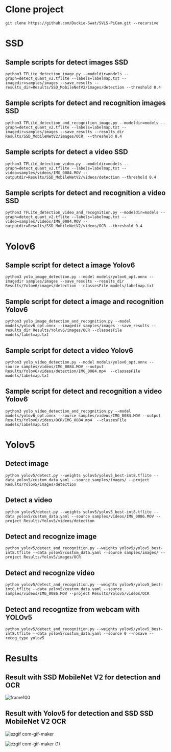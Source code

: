 # Clone project
```
git clone https://github.com/Duckie-Swat/SVLS-PiCam.git --recursive
```
# SSD

## Sample scripts for detect images SSD
```
python3 TFLite_detection_image.py --modeldir=models --graph=detect_quant_v2.tflite --labels=labelmap.txt --imagedir=samples/images --save_results --results_dir=Results/SSD_MobileNetV2/images/detection --threshold 0.4
```

## Sample scripts for detect and recognition images SSD
```
python3 TFLite_detection_and_recognition_image.py --modeldir=models --graph=detect_quant_v2.tflite --labels=labelmap.txt --imagedir=samples/images --save_results --results_dir Results/SSD_MobileNetV2/images/OCR  --threshold 0.4
```
## Sample scripts for detect a video SSD
```
python3 TFLite_detection_video.py --modeldir=models --graph=detect_quant_v2.tflite --labels=labelmap.txt --video=samples/videos/IMG_0084.MOV --outputdir=Results/SSD_MobileNetV2/videos/detection --threshold 0.4
```
## Sample scripts for detect and recognition a video SSD
```
python3 TFLite_detection_video_and_recognition.py --modeldir=models --graph=detect_quant_v2.tflite --labels=labelmap.txt --video=samples/videos/IMG_0084.MOV --outputdir=Results/SSD_MobileNetV2/videos/OCR --threshold 0.4
```

# Yolov6
## Sample script for detect a image Yolov6
```
python3 yolo_image_detection.py --model models/yolov6_opt.onnx --imagedir samples/images --save_results --results_dir Results/Yolov6/images/detection --classesFile models/labelmap.txt
```
## Sample script for detect a image and recognition Yolov6
```
python3 yolo_image_detection_and_recognition.py --model models/yolov6_opt.onnx --imagedir samples/images --save_results --results_dir Results/Yolov6/images/OCR --classesFile models/labelmap.txt
```
## Sample script for detect a video Yolov6
```
python3 yolo_video_detection.py --model models/yolov6_opt.onnx --source samples/videos/IMG_0084.MOV --output Results/Yolov6/videos/detection/IMG_0084.mp4  --classesFile models/labelmap.txt
```
## Sample script for detect and recognition a video Yolov6
```
python3 yolo_video_detection_and_recognition.py --model models/yolov6_opt.onnx --source samples/videos/IMG_0084.MOV --output Results/Yolov6/videos/OCR/IMG_0084.mp4  --classesFile models/labelmap.txt
```

# Yolov5

## Detect image
```
python yolov5/detect.py --weights yolov5/yolov5_best-int8.tflite --data yolov5/custom_data.yaml --source samples/images/ --project Results/Yolov5/images/detection
```
## Detect a video
```
python yolov5/detect.py --weights yolov5/yolov5_best-int8.tflite --data yolov5/custom_data.yaml --source samples/videos/IMG_0086.MOV --project Results/Yolov5/videos/detection
```
## Detect and recognize image
```
python yolov5/detect_and_recognition.py --weights yolov5/yolov5_best-int8.tflite --data yolov5/custom_data.yaml --source samples/images/ --project Results/Yolov5/images/OCR
```
## Detect and recognize video
```
python yolov5/detect_and_recognition.py --weights yolov5/yolov5_best-int8.tflite --data yolov5/custom_data.yaml --source samples/videos/IMG_0086.MOV --project Results/Yolov5/videos/OCR
```
## Detect and recogntize from webcam with YOLOv5
```
python yolov5/detect_and_recognition.py --weights yolov5/yolov5_best-int8.tflite --data yolov5/custom_data.yaml --source 0 --nosave --recog_type yolov5
```
# Results
## Result with SSD MobileNet V2 for detection and OCR
![frame100](https://user-images.githubusercontent.com/79694464/203388398-b3f106d8-d313-4fa4-be6e-b284c209a301.jpg)

## Result with Yolov5 for detection and SSD SSD MobileNet V2 OCR
![ezgif com-gif-maker](https://user-images.githubusercontent.com/79694464/204141196-1bf5866a-e718-443e-97b7-cff6d898c172.gif)

![ezgif com-gif-maker (1)](https://user-images.githubusercontent.com/79694464/204142193-25122acc-434f-4fc3-9457-e14350419643.gif)
